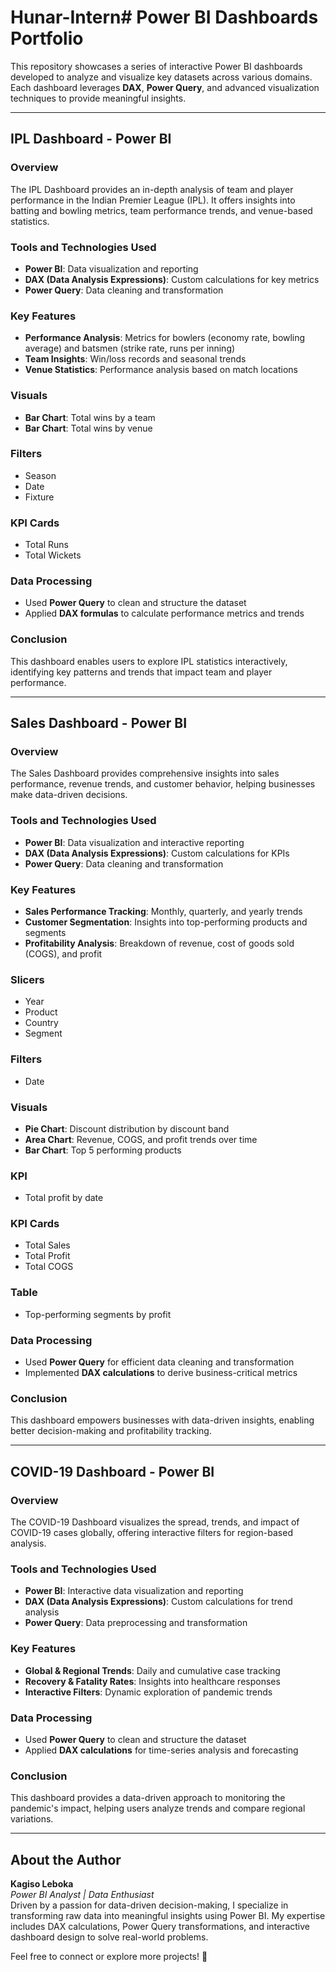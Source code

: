 # Hunar-Intern# Power BI Dashboards Portfolio

This repository showcases a series of interactive Power BI dashboards developed to analyze and visualize key datasets across various domains. Each dashboard leverages **DAX**, **Power Query**, and advanced visualization techniques to provide meaningful insights.

---

## IPL Dashboard - Power BI

### Overview
The IPL Dashboard provides an in-depth analysis of team and player performance in the Indian Premier League (IPL). It offers insights into batting and bowling metrics, team performance trends, and venue-based statistics.

### Tools and Technologies Used
- **Power BI**: Data visualization and reporting
- **DAX (Data Analysis Expressions)**: Custom calculations for key metrics
- **Power Query**: Data cleaning and transformation

### Key Features
- **Performance Analysis**: Metrics for bowlers (economy rate, bowling average) and batsmen (strike rate, runs per inning)
- **Team Insights**: Win/loss records and seasonal trends
- **Venue Statistics**: Performance analysis based on match locations

### Visuals
- **Bar Chart**: Total wins by a team
- **Bar Chart**: Total wins by venue

### Filters
- Season
- Date
- Fixture

### KPI Cards
- Total Runs
- Total Wickets

### Data Processing
- Used **Power Query** to clean and structure the dataset
- Applied **DAX formulas** to calculate performance metrics and trends

### Conclusion
This dashboard enables users to explore IPL statistics interactively, identifying key patterns and trends that impact team and player performance.

---

## Sales Dashboard - Power BI

### Overview
The Sales Dashboard provides comprehensive insights into sales performance, revenue trends, and customer behavior, helping businesses make data-driven decisions.

### Tools and Technologies Used
- **Power BI**: Data visualization and interactive reporting
- **DAX (Data Analysis Expressions)**: Custom calculations for KPIs
- **Power Query**: Data cleaning and transformation

### Key Features
- **Sales Performance Tracking**: Monthly, quarterly, and yearly trends
- **Customer Segmentation**: Insights into top-performing products and segments
- **Profitability Analysis**: Breakdown of revenue, cost of goods sold (COGS), and profit

### Slicers
- Year
- Product
- Country
- Segment

### Filters
- Date

### Visuals
- **Pie Chart**: Discount distribution by discount band
- **Area Chart**: Revenue, COGS, and profit trends over time
- **Bar Chart**: Top 5 performing products

### KPI
- Total profit by date

### KPI Cards
- Total Sales
- Total Profit
- Total COGS

### Table
- Top-performing segments by profit

### Data Processing
- Used **Power Query** for efficient data cleaning and transformation
- Implemented **DAX calculations** to derive business-critical metrics

### Conclusion
This dashboard empowers businesses with data-driven insights, enabling better decision-making and profitability tracking.

---

## COVID-19 Dashboard - Power BI

### Overview
The COVID-19 Dashboard visualizes the spread, trends, and impact of COVID-19 cases globally, offering interactive filters for region-based analysis.

### Tools and Technologies Used
- **Power BI**: Interactive data visualization and reporting
- **DAX (Data Analysis Expressions)**: Custom calculations for trend analysis
- **Power Query**: Data preprocessing and transformation

### Key Features
- **Global & Regional Trends**: Daily and cumulative case tracking
- **Recovery & Fatality Rates**: Insights into healthcare responses
- **Interactive Filters**: Dynamic exploration of pandemic trends

### Data Processing
- Used **Power Query** to clean and structure the dataset
- Applied **DAX calculations** for time-series analysis and forecasting

### Conclusion
This dashboard provides a data-driven approach to monitoring the pandemic's impact, helping users analyze trends and compare regional variations.

---

## About the Author
**Kagiso Leboka**  
*Power BI Analyst | Data Enthusiast*  
Driven by a passion for data-driven decision-making, I specialize in transforming raw data into meaningful insights using Power BI. My expertise includes DAX calculations, Power Query transformations, and interactive dashboard design to solve real-world problems.

Feel free to connect or explore more projects! 🚀
